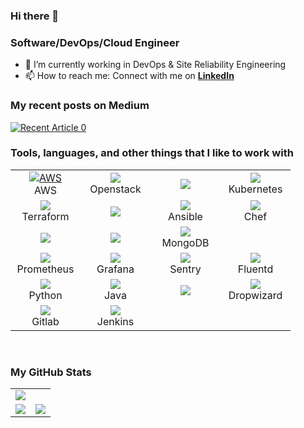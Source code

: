 ### Hi there 👋

### Software/DevOps/Cloud Engineer
- 🔭 I’m currently working in DevOps & Site Reliability Engineering
- 📫 How to reach me: Connect with me on **[LinkedIn]**

### My recent posts on Medium
<p>
<a target="_blank" href="https://github-readme-medium-recent-article.vercel.app/medium/@maksym.dolgykh/0">
    <img src="https://github-readme-medium-recent-article.vercel.app/medium/@maksym.dolgykh/0" alt="Recent Article 0">
</a>
</p>

### Tools, languages, and other things that I like to work with

<table>
  <tr>
    <td align="center" width="96">
      <a href="#my-stack">
        <img src="https://www.vectorlogo.zone/logos/amazon_aws/amazon_aws-ar21.svg" alt="AWS" />
      </a>
      <br>AWS
    </td>
    <td align="center" width="96">
      <a href="#my-stack">
        <img src="https://www.vectorlogo.zone/logos/openstack/openstack-icon.svg" />
      </a>
      <br>Openstack
    </td>
    <td align="center" width="96">
      <a href="#my-stack">
        <img src="https://www.vectorlogo.zone/logos/docker/docker-official.svg" />
      </a>
    </td>
    <td align="center" width="96">
      <a href="#my-stack">
        <img src="https://www.vectorlogo.zone/logos/kubernetes/kubernetes-icon.svg" />
      </a>
      <br>Kubernetes
    </td>
  <tr>
    <td align="center" width="96">
      <a href="#my-stack">
        <img src="https://www.vectorlogo.zone/logos/terraformio/terraformio-icon.svg" />
      </a>
      <br>Terraform
    </td>
    <td align="center" width="96">
      <a href="#my-stack">
        <img src="https://www.vectorlogo.zone/logos/helmsh/helmsh-icon.svg" />
      </a>
    </td>
    <td align="center" width="96">
      <a href="#my-stack">
        <img src="https://www.vectorlogo.zone/logos/ansible/ansible-icon.svg" />
      </a>
      <br>Ansible
    </td>
    <td align="center" width="96">
      <a href="#my-stack">
        <img src="https://www.vectorlogo.zone/logos/chefio/chefio-icon.svg" />
      </a>
      <br>Chef
    </td>
  <tr>
    <td align="center" width="96">
      <a href="#my-stack" >
        <img src="https://www.vectorlogo.zone/logos/mysql/mysql-official.svg" />
      </a>
    </td>
    <td align="center" width="96">
      <a href="#my-stack">
        <img src="https://www.vectorlogo.zone/logos/postgresql/postgresql-vertical.svg" />
      </a>
    </td>
    <td align="center" width="96">
      <a href="#my-stack">
        <img src="https://www.vectorlogo.zone/logos/mongodb/mongodb-icon.svg" />
      </a>
      <br>MongoDB
    </td>
  </tr>
  <tr>
    <td align="center" width="96"> 
      <a href="#my-stack" >
        <img src="https://www.vectorlogo.zone/logos/prometheusio/prometheusio-icon.svg" />
      </a>
      <br>Prometheus
    </td>
    <td align="center" width="96">
      <a href="#my-stack" >
        <img src="https://www.vectorlogo.zone/logos/grafana/grafana-icon.svg" />
      </a>
      <br>Grafana
    </td>
    <td align="center"  width="96">
      <a href="#my-stack">
        <img src="https://www.vectorlogo.zone/logos/sentryio/sentryio-icon.svg" />
      </a>
      <br>Sentry
    </td>
    <td align="center"  width="96">
      <a href="#my-stack">
        <img src="https://www.vectorlogo.zone/logos/fluentd/fluentd-icon.svg" />
      </a>
      <br>Fluentd
    </td>
  </tr>
  <tr>
    <td align="center" width="96">
      <a href="#my-stack">
        <img src="https://www.vectorlogo.zone/logos/python/python-icon.svg" />
      </a>
      <br>Python
    </td>
    <td align="center"  width="96">
      <a href="#my-stack">
        <img src="https://www.vectorlogo.zone/logos/java/java-icon.svg" />
      </a>
      <br>Java
    </td>
    <td align="center" width="96">
      <a href="#my-stack" >
        <img src="https://raw.githubusercontent.com/tiangolo/fastapi/master/docs/en/docs/img/logo-margin/logo-teal-vector.svg" />
      </a>
    </td>
    <td align="center" width="96">
      <a href="#my-stack" >
        <img src="https://raw.githubusercontent.com/dropwizard/dropwizard/release/2.1.x/docs/source/_static/dropwizard-logo.svg" />
      </a>
      <br>Dropwizard
    </td>
  </tr>
  <tr>
    <td align="center" width="96">
      <a href="#my-stack" >
        <img src="https://www.vectorlogo.zone/logos/gitlab/gitlab-icon.svg" />
      </a>
      <br>Gitlab
    </td>
        <td align="center" width="96">
      <a href="#my-stack" >
        <img src="https://www.vectorlogo.zone/logos/jenkins/jenkins-icon.svg" />
      </a>
      <br>Jenkins
    </td>
  </tr>
</table>

<br>

### My GitHub Stats

<table>
    <tr>
        <td colspan="2">
            <img src="https://github-readme-streak-stats.herokuapp.com/?user=maksymdolgykh"/>
        </td> 
    </tr>
    <tr>
        <td>
            <img src="https://github-readme-stats.vercel.app/api?username=maksymdolgykh&count_private=true&show_icons=true&theme=tokyonight&title_color=0077ff&bg_color=ffffff&icon_color=0088ff&text_color=ffc600"/>
        </td>
        <td>
            <img src="https://github-readme-stats.vercel.app/api/top-langs/?username=maksymdolgykh&langs_count=10&layout=compact&hide=scss,css,html,batchfile,gherkin,freemarker,xslt,tsql"/>
        </td>
    </tr>
</table>


<!--
**MaksymDolgykh/maksymdolgykh** is a ✨ _special_ ✨ repository because its `README.md` (this file) appears on your GitHub profile.

Here are some ideas to get you started:

- 🔭 I’m currently working on ...
- 🌱 I’m currently learning ...
- 👯 I’m looking to collaborate on ...
- 🤔 I’m looking for help with ...
- 💬 Ask me about ...
- 📫 How to reach me: ...
- 😄 Pronouns: ...
- ⚡ Fun fact: ...
-->

[LinkedIn]: https://www.linkedin.com/in/maksymdolgykh
